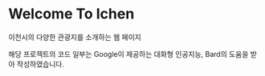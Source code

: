 # Welcome To Ichen
 이천시의 다양한 관광지를 소개하는 웹 페이지

해당 프로젝트의 코드 일부는 Google이 제공하는 대화형 인공지능, Bard의 도움을 받아 작성하였습니다.
